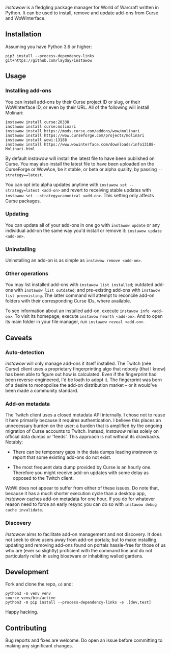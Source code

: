 
_instawow_ is a fledgling package manager for World of Warcraft written
in Python.  It can be used to install, remove and update add-ons
from Curse and WoWInterface.

## Installation

Assuming you have Python 3.6 or higher:

```
pip3 install --process-dependency-links git+https://github.com/layday/instawow
```

## Usage

### Installing add-ons

You can install add-ons by their Curse project&nbsp;ID or slug, or their
WoWInterface&nbsp;ID, or even by their URL.  All of the following will install
Molinari:

```
instawow install curse:20338
instawow install curse:molinari
instawow install https://mods.curse.com/addons/wow/molinari
instawow install https://wow.curseforge.com/projects/molinari
instawow install wowi:13188
instawow install https://www.wowinterface.com/downloads/info13188-Molinari.html
```

By default _instawow_ will install the latest file to have been published on
Curse.  You may also install the latest file to have been uploaded
on the CurseForge or WowAce, be it stable, or beta or alpha quality,
by passing `--strategy==latest`.

You can opt into alpha updates anytime with
`instawow set --strategy=latest <add-on>` and revert to receiving stable updates
with `instawow set --strategy=canonical <add-on>`.
This setting only affects Curse packages.

### Updating

You can update all of your add-ons in one go with `instawow update` or any
individual add-on the same way you'd install or remove it:
`instawow update <add-on>`.

### Uninstalling

Uninstalling an add-on is as simple as `instawow remove <add-on>`.

### Other operations

You may list installed add-ons with `instawow list installed`; outdated add-ons
with `instawow list outdated`; and pre-existing add-ons with
`instawow list preexisting`.  The latter command will attempt to reconcile
add-on folders with their corresponding Curse IDs, where available.

To see information about an installed add-on, execute `instawow info <add-on>`.
To visit its homepage, execute `instawow hearth <add-on>`.  And to open its
main folder in your file manager, run `instawow reveal <add-on>`.

## Caveats

### Auto-detection

_instawow_ will only manage add-ons it itself installed.  The Twitch (née Curse)
client uses a proprietary fingerprinting algo that nobody (that I know) has
been able to figure out how is calculated.  Even if the fingerprint had been
reverse-engineered, I'd be loath to adopt it.  The fingerprint was born of a
desire to monopolise the add-on distribution market – or it would've
been made a community standard.

### Add-on metadata

The Twitch client uses a closed metadata API internally.  I chose not to
reuse it here primarily because it requires authentication.  I believe this
places an unnecessary burden on the user; a burden that is amplified by the
ongoing migration of Curse accounts to Twitch.  Instead, _instawow_ relies
solely on official data dumps or 'feeds'.  This approach is not without its
drawbacks.  Notably:

- There can be temporary gaps in the data dumps leading _instawow_ to report
  that some existing add-ons do not exist.

- The most frequent data dump provided by Curse is an hourly one.  Therefore
  you might receive add-on updates with some delay as opposed to the Twitch
  client.

WoWI does not appear to suffer from either of these issues.  Do note
that, because it has a much shorter execution cycle than a desktop app,
_instawow_ caches add-on metadata for one hour.
If you do for whatever reason need to force an early resync you can do so with
`instawow debug cache invalidate`.

### Discovery

_instawow_ aims to facilitate add-on management and not discovery.
It does not seek to drive users away from add-on portals; but to make
installing, updating and removing add-ons found on portals hassle-free
for those of us who are (ever so slightly) proficient with the command line
and do not particularly relish in using bloatware or inhabiting
walled gardens.

## Development

Fork and clone the repo, `cd` and:

```
python3 -m venv venv
source venv/bin/active
python3 -m pip install --process-dependency-links -e .[dev,test]
```

Happy hacking.

## Contributing

Bug reports and fixes are welcome.  Do open an issue before committing to making
any significant changes.
